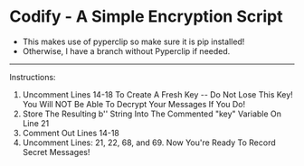 # Codify - A Simple Encryption Script
* This makes use of pyperclip so make sure it is pip installed!
* Otherwise, I have a branch without Pyperclip if needed.
-------------
Instructions:
1. Uncomment Lines 14-18 To Create A Fresh Key
-- Do Not Lose This Key!
You Will NOT Be Able To Decrypt Your Messages If You Do!
2. Store The Resulting b'' String Into The Commented "key" Variable On Line 21
3. Comment Out Lines 14-18
4. Uncomment Lines: 21, 22, 68, and 69. Now You're Ready To Record Secret Messages!
